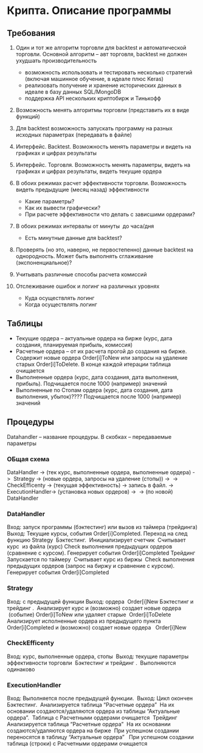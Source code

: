 # Крипта. Описание программы 

## Требования 

1. Один и тот же алгоритм торговли для backtest и автоматической торговли. Основной алгоритм 
– авт торговля, backtest не должен ухудшать производительность
    - возможность использовать и тестировать несколько стратегий (включая машинное обучение, в 
    идеале плюс Keras)
    - реализовать получение и хранение исторических данных в идеале в базу данных SQL/MongoDB 
    - поддержка API нескольких криптобирж и Тинькофф

2. Возможность менять алгоритмы торговли (представить их в виде функций)

3. Для backtest возможность запускать программу на разных исходных параметрах (передавать в 
файле)

4. Интерфейс. Backtest. Возможность менять параметры и видеть на графиках и цифрах результаты

5. Интерфейс. Торговля. Возможность менять параметры, видеть на графиках и цифрах результаты, 
видеть текущие ордера

6. В обоих режимах расчет эффективности торговли. Возможность видеть предыдущие (месяц назад) 
эффективности 
    - Какие параметры?
    - Как их вывести графически?
    - При расчете эффективности что делать с зависшими ордерами? 

7. В обоих режимах интервалы от минуты  до часа/дня 
    - Есть минутные данные для backtest?

8. Проверять (но это, наверно, не первостепенно) данные backtest на однородность. Может быть выполнять 
сглаживание (экспоненциальное)?  

9. Учитывать различные способы расчета комиссий

10. Отслеживание ошибок и логинг на различных уровнях
    - Куда осуществлять логинг 
    - Когда осуществлять логинг 

## Таблицы 

- Текущие ордера – актуальные ордера на бирже (курс, дата создания, планируемая прибыль, комиссия) 
- Расчетные ордера – от их расчета прогой до создания на бирже. Содержит новые ордера Order[i]ToNew или запросы на 
удаление старых Order[i]ToDelete. В конце каждой итерации таблица очищается 
- Выполненные ордера (курс, дата создания, дата выполнения, прибыль). Подчищается после 1000 (например) значений
- Выполненные по Стопам ордера (курс, дата создания, дата выполнения, убыток)???? Подчищается после 1000 (например) 
значений


## Процедуры  

Datahandler – название процедуры. В скобках – передаваемые параметры 

### ОБщая схема 
DataHandler -> (тек курс, выполненные ордера, выполненные ордера) -> 
Strategy -> (новые ордера, запросы на удаление (стопы)) -> 
-> CheckEfficenty -> (текущая эффективность) -> запись в файл.
-> ExecutionHandler-> (установка новых ордеров) -> 
		-> (по новой) DataHandler

### DataHandler 
Вход: запуск программы (бэктестинг) или вызов из таймера (трейдинга)
Выход: Текущие курсы, события Order[i]Completed. Переход на след функцию Strategy 
Бэктестинг. 
Инициализирует счетчик 
Считывает курс  из файла (курс)
Check выполнения предыдущих ордеров (сравнение с курсом). Генерирует события Order[i]Completed
Трейдинг
Запускается по таймеру 
Считывает курс из биржы 
Check выполнения предыдущих ордеров (запрос на биржу и сравнение с курсом). Генерирует события Order[i]Completed

### Strategy
Вход: с предыдущей функции
Выход: ордера  Order[i]New
Бэктестинг и трейдинг . 
Анализирует курс и (возможно) создает новые ордера  (событие) Order[i]ToNew или удаляет старые  Order[i]ToDelete
	Анализирует исполненные ордера из предыдущего пункта Order[i]Completed и (возможно) 
	создает новые ордера   Order[i]New

### CheckEfficenty 
Вход: курс, выполненные ордера, стопы 
Выход: текущие параметры эффективности торговли 
Бэктестинг и трейдинг . 
	Выполняются одинаково

	
### ExecutionHandler 
Вход: Выполняется после предыдущей функции. 
Выход: Цикл окончен 
Бэктестинг. 
Анализируется таблица “Расчетные ордера” 
На их основании создаются/удаляются ордера из таблицы “Актуальные ордера”. 
Таблица с Расчетными ордерами очищается 
Трейдинг
Анализируется таблица “Расчетные ордера” 
На их основании создаются/удаляются ордера на бирже 
При успешном создании переносятся в таблицу “Актуальные ордера”  
При успешном создании таблица (строки) с Расчетными ордерами очищается 
